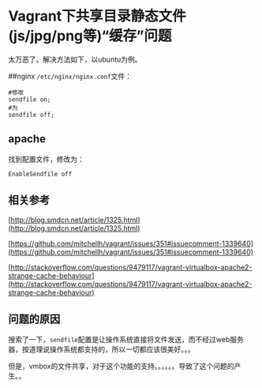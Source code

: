# Vagrant下共享目录静态文件(js/jpg/png等)“缓存”问题
太万恶了。解决方法如下，以ubuntu为例。

##nginx
`/etc/nginx/nginx.conf`文件：
```
#修改
sendfile on;
#为
sendfile off;
```

## apache
找到配置文件，修改为：
```
EnableSendfile off
```

## 相关参考
[http://blog.smdcn.net/article/1325.html](http://blog.smdcn.net/article/1325.html)

[https://github.com/mitchellh/vagrant/issues/351#issuecomment-1339640](https://github.com/mitchellh/vagrant/issues/351#issuecomment-1339640)

[http://stackoverflow.com/questions/9479117/vagrant-virtualbox-apache2-strange-cache-behaviour](http://stackoverflow.com/questions/9479117/vagrant-virtualbox-apache2-strange-cache-behaviour)

## 问题的原因
搜索了一下，`sendfile`配置是让操作系统直接将文件发送，而不经过web服务器，按道理说操作系统都支持的，所以一切都应该很美好。。。

但是，vmbox的文件共享，对于这个功能的支持。。。。。。导致了这个问题的产生。。